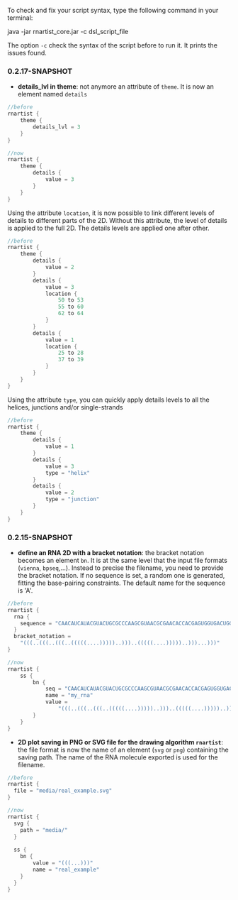 To check and fix your script syntax, type the following command in your terminal:

java -jar rnartist_core.jar -c dsl_script_file

The option ```-c``` check the syntax of the script before to run it. It prints the issues found.

### 0.2.17-SNAPSHOT

- **details_lvl in theme**: not anymore an attribute of ```theme```. It is now an element named ```details```
```kotlin
//before
rnartist {
    theme {
        details_lvl = 3
    }
}

//now 
rnartist {
    theme {
        details {
            value = 3
        }
    }
}

```

Using the attribute ```location```, it is now possible to link different levels of details to different parts of the 2D. Without this attribute, the level of details is applied to the full 2D. The details levels are applied one after other. 

```kotlin
//before
rnartist {
    theme {
        details {
            value = 2
        }
        details {
            value = 3
            location {
                50 to 53
                55 to 60
                62 to 64
            }
        }
        details {
            value = 1
            location {
                25 to 28
                37 to 39
            }
        }
    }
}
```

Using the attribute ```type```, you can quickly apply details levels to all the helices, junctions and/or single-strands

```kotlin
//before
rnartist {
    theme {
        details {
            value = 1
        }
        details {
            value = 3
            type = "helix"
        }
        details {
            value = 2
            type = "junction"
        }
    }
}
```


### 0.2.15-SNAPSHOT

- **define an RNA 2D with a bracket notation**: the bracket notation becomes an element ```bn```. It is at the same level that the input file formats (```vienna```, ```bpseq```,...). Instead to precise the filename, you need to provide the bracket notation. If no sequence is set, a random one is generated, fitting the base-pairing constraints. The default name for the sequence is 'A'. 
```kotlin
//before
rnartist {
  rna {
    sequence = "CAACAUCAUACGUACUGCGCCCAAGCGUAACGCGAACACCACGAGUGGUGACUGGUGCUUG"
  }
  bracket_notation =
    "(((..(((..(((..(((((....)))))..)))..(((((....)))))..)))...)))"
}

//now
rnartist {
    ss {
        bn {
            seq = "CAACAUCAUACGUACUGCGCCCAAGCGUAACGCGAACACCACGAGUGGUGACUGGUGCUUG"
            name = "my_rna"
            value =
                "(((..(((..(((..(((((....)))))..)))..(((((....)))))..)))...)))"
        }
    }
}
```
- **2D plot saving in PNG or SVG file for the drawing algorithm ```rnartist```**: the file format is now the name of an element (```svg``` or ```png```) containing the saving path. The name of the RNA molecule exported is used for the filename. 
```kotlin
//before
rnartist {
  file = "media/real_example.svg"
}

//now
rnartist {
  svg {
    path = "media/"
  }
  
  ss {
    bn {
        value = "(((...)))"
        name = "real_example"
    }
  }
}
```



